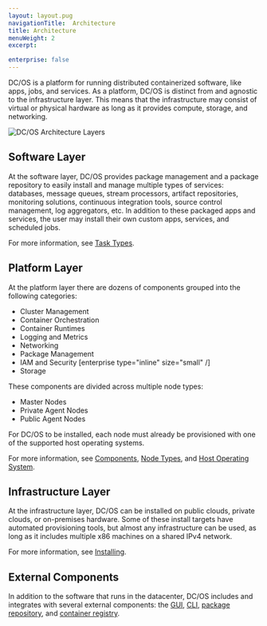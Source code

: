 ```yaml
---
layout: layout.pug
navigationTitle:  Architecture
title: Architecture
menuWeight: 2
excerpt:

enterprise: false
---
```


<!-- This source repo for this topic is https://github.com/dcos/dcos-docs -->


DC/OS is a platform for running distributed containerized software, like apps, jobs, and services. As a platform, DC/OS is distinct from and agnostic to the infrastructure layer. This means that the infrastructure may consist of virtual or physical hardware as long as it provides compute, storage, and networking.

![DC/OS Architecture Layers](/1.10/img/dcos-architecture-layers.png)

## Software Layer

At the software layer, DC/OS provides package management and a package repository to easily install and manage multiple types of services: databases, message queues, stream processors, artifact repositories, monitoring solutions, continuous integration tools, source control management, log aggregators, etc. In addition to these packaged apps and services, the user may install their own custom apps, services, and scheduled jobs.

For more information, see [Task Types](/1.10/overview/architecture/task-types/).

## Platform Layer

At the platform layer there are dozens of components grouped into the following categories:

- Cluster Management
- Container Orchestration
- Container Runtimes
- Logging and Metrics
- Networking
- Package Management
- IAM and Security [enterprise type="inline" size="small" /]
- Storage

These components are divided across multiple node types:

- Master Nodes
- Private Agent Nodes
- Public Agent Nodes

For DC/OS to be installed, each node must already be provisioned with one of the supported host operating systems.

For more information, see [Components](/1.10/overview/architecture/components/), [Node Types](/1.10/overview/architecture/node-types/), and [Host Operating System](/1.10/overview/concepts/#host-operating-system).

## Infrastructure Layer

At the infrastructure layer, DC/OS can be installed on public clouds, private clouds, or on-premises hardware. Some of these install targets have automated provisioning tools, but almost any infrastructure can be used, as long as it includes multiple x86 machines on a shared IPv4 network.

For more information, see [Installing](/1.10/installing/).

## External Components

In addition to the software that runs in the datacenter, DC/OS includes and integrates with several external components: the [GUI](/1.10/gui/), [CLI](/1.10/cli/), [package repository](/1.10/administering-clusters/repo/), and [container registry](/1.10/overview/concepts/#container-registry).
